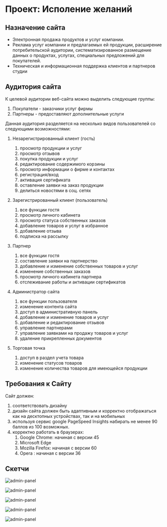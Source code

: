 # Проект: Исполение желаний
## Назначение сайта
  - Электронная продажа продуктов и услуг компании.
  - Реклама услуг компании и предлагаемых ей продукции, расширение потребительской аудитории, систематизированное размещение данных о продуктах, услугах, специальных предложений для покупателей.
  - Техническая и информационная поддержка клиентов и партнеров студии 
## Аудитория сайта
К целевой аудитории веб-сайта можно выделить следующие группы:
  1. Покупатели - заказчики услуг фирмы
  2. Партнеры - предоставляют дополнительные услуги

Данная аудитория разделяется на несколько видов пользователей со следующими возможностями:
  1. Незарегистрированный клиент (гость)
      1. просмотр продукции и услуг
      2. просмотр отзывов
      3. покупка продукции и услуг
      4. редактирование содержимого корзины 
      5. просмотр информации о фирме и контактах
      6. регистрация/вход
      7. активация сертификата
      8. оставление заявки на заказ продукции
      9. делиться новостями в соц. сетях
      
  2. Зарегистрированный клиент (пользователь)
      1. все функции гостя
      2. просмотр личного кабинета
      3. просмотр статуса собственных заказов
      4. добавление товаров и услуг в избранное 
      5. добавление отзыва
      6. подписка на рассылку
      
  3. Партнер
      1. все функции гостя
      2. составление заявки на партнерство
      3. добавление и изменение собственных товаров и услуг 
      4. изменение собственных заказов
      5. просмотр личного кабинета партнера
      6. отслеживание работы и активации сертификатов
      
  4. Администратор сайта
      1. все функции пользователя
      2. изменение контента сайта
      3. доступ в административную панель
      4. добавление и изменение товаров и услуг
      5. добавление и редактирование отзывов
      6. управление партнерами
      7. управление заявками на продажу товаров и услуг
      8. удаление прикрепленных документов
      
  5. Торговая точка
      1. доступ в раздел учета товара
      2. изменение статусов товаров
      3. изменение количества товаров для имеющейся продукции

## Требования к Сайту
Сайт должен: 
  1. соответствовать дизайну 
  2. дизайн сайта должен быть адаптивным и корректно отображаться как на десктопных устройствах, так и на мобильных
  3. используя сервис google PageSpeed Insights набирать не менее 90 баллов из 100 возможных. 
  4. корректно работать в браузерах:
     1. Google Chrome: начиная с версии 45
     2. Microsoft Edge
     3. Mozilla Firefox: начиная с версии 60
     4. Opera : начиная с версии 36

## Скетчи
![admin-panel](https://github.com/maria-kanyushkova/Basics-of-Project-Activities/blob/master/admin-images/partner.png)

![admin-panel](https://github.com/maria-kanyushkova/Basics-of-Project-Activities/blob/master/admin-images/certificate-list.png)

![admin-panel](https://github.com/maria-kanyushkova/Basics-of-Project-Activities/blob/master/admin-images/certificate-form.png)

![admin-panel](https://github.com/maria-kanyushkova/Basics-of-Project-Activities/blob/master/admin-images/gifts-list.png)

![admin-panel](https://github.com/maria-kanyushkova/Basics-of-Project-Activities/blob/master/admin-images/gift-form.png)
